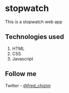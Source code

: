 # stopwatch
This is a stopwatch web app

## Technologies used
1. HTML
2. CSS
3. Javascript

## Follow me 
Twitter - [@fred_chizim](https://www.twitter.com/fred_chizim "Fred")
